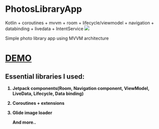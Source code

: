 # PhotosLibraryApp
Kotlin + coroutines + mvvm + room + lifecycle/viewmodel + navigation + databinding + livedata + IntentService
<img class='header-img' src='https://i.ibb.co/chnzgxq/photolib-PNG.png' />



<p>Simple photo library app using MVVM architecture</p>
<h1><a href='https://streamable.com/3firm' target='_blank'>DEMO</a></h1>


<h2><strong>Essential libraries I used:</h2>
<ol>

<li>
<p><strong>Jetpack components(Room, Navigation component, ViewModel, LiveData, Lifecycle, Data binding)</strong></p>
</li>

<li>
<p><strong>Coroutines + extensions</strong></p>
</li>


<li>
<p><strong>Glide image loader</strong></p>
</li>

<p><strong>And more..</strong></p>

</ol>
<br>
